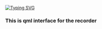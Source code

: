 <a href="https://git.io/typing-svg"><img src="https://readme-typing-svg.demolab.com?font=Fira+Code&pause=1000&width=435&height=30&lines=QML+PROJECT" alt="Typing SVG" /></a>
<h3>This is qml interface for the recorder</h3>
